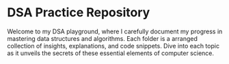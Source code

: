 # DSA Practice Repository

Welcome to my DSA playground, where I carefully document my progress in mastering data structures and algorithms. Each folder is a arranged collection of insights, explanations, and code snippets. Dive into each topic as it unveils the secrets of these essential elements of computer science.
